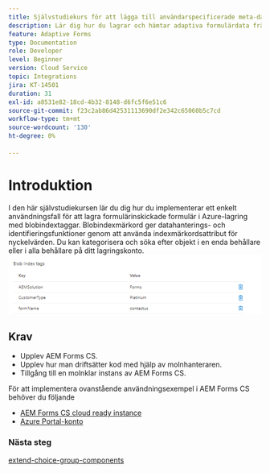 ```yaml
---
title: Självstudiekurs för att lägga till användarspecificerade meta-datataggar
description: Lär dig hur du lagrar och hämtar adaptiva formulärdata från Azure-lagringskontot.
feature: Adaptive Forms
type: Documentation
role: Developer
level: Beginner
version: Cloud Service
topic: Integrations
jira: KT-14501
duration: 31
exl-id: a8531e82-18cd-4b32-8148-d6fc5f6e51c6
source-git-commit: f23c2ab86d42531113690df2e342c65060b5c7cd
workflow-type: tm+mt
source-wordcount: '130'
ht-degree: 0%

---
```


# Introduktion

I den här självstudiekursen lär du dig hur du implementerar ett enkelt användningsfall för att lagra formulärinskickade formulär i Azure-lagring med blobindextaggar. Blobindexmärkord ger datahanterings- och identifieringsfunktioner genom att använda indexmärkordsattribut för nyckelvärden. Du kan kategorisera och söka efter objekt i en enda behållare eller i alla behållare på ditt lagringskonto.
![blob-index-tags](assets/blob-with-index-tags.png)

## Krav

* Upplev AEM Forms CS.
* Upplev hur man driftsätter kod med hjälp av molnhanteraren.
* Tillgång till en molnklar instans av AEM Forms CS.

För att implementera ovanstående användningsexempel i AEM Forms CS behöver du följande

* [AEM Forms CS cloud ready instance](https://experienceleague.adobe.com/docs/experience-manager-learn/cloud-service/forms/developing-for-cloud-service/intellij-and-aem-sync.html?lang=en#set-up-aem-author-instance)
* [Azure Portal-konto](https://portal.azure.com/)


### Nästa steg

[extend-choice-group-components](./extend-choice-group-components.md)
